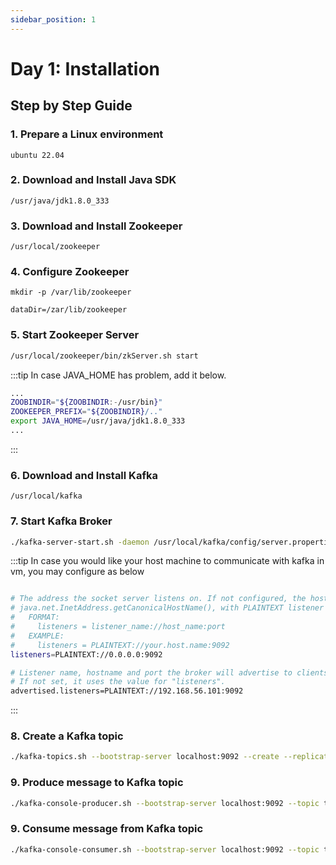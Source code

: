 ```yaml
---
sidebar_position: 1
---
```


# Day 1:  Installation

## Step by Step Guide

### 1. Prepare a Linux environment
```shell
ubuntu 22.04
```
### 2. Download and Install Java SDK
```
/usr/java/jdk1.8.0_333
```
### 3. Download and Install Zookeeper
```
/usr/local/zookeeper
```

### 4. Configure Zookeeper
```shell title="Create dataDir"
mkdir -p /var/lib/zookeeper
```

```shell title="/usr/local/zookeeper/conf/zoo.cfg"
dataDir=/zar/lib/zookeeper
```

### 5. Start Zookeeper Server
```bash 
/usr/local/zookeeper/bin/zkServer.sh start
```
:::tip
In case JAVA_HOME has problem, add it below.

```bash title="usr/local/zookeeper/bin/zkEnv.sh"
...
ZOOBINDIR="${ZOOBINDIR:-/usr/bin}"
ZOOKEEPER_PREFIX="${ZOOBINDIR}/.."
export JAVA_HOME=/usr/java/jdk1.8.0_333
...
```
:::

### 6. Download and Install Kafka
```
/usr/local/kafka
```

### 7. Start Kafka Broker
```bash
./kafka-server-start.sh -daemon /usr/local/kafka/config/server.properties 
```
:::tip
In case you would like your host machine to communicate with kafka in vm, you may configure as below

```bash title="usr/local/kafka/config/server.properties"

# The address the socket server listens on. If not configured, the host name will be equal to the value of
# java.net.InetAddress.getCanonicalHostName(), with PLAINTEXT listener name, and port 9092.
#   FORMAT:
#     listeners = listener_name://host_name:port
#   EXAMPLE:
#     listeners = PLAINTEXT://your.host.name:9092
listeners=PLAINTEXT://0.0.0.0:9092

# Listener name, hostname and port the broker will advertise to clients.
# If not set, it uses the value for "listeners".
advertised.listeners=PLAINTEXT://192.168.56.101:9092

```
:::

### 8. Create a Kafka topic
```bash
./kafka-topics.sh --bootstrap-server localhost:9092 --create --replication-factor 1 --partitions 1 --topic test
```

### 9. Produce message to Kafka topic
```bash
./kafka-console-producer.sh --bootstrap-server localhost:9092 --topic test
```

### 9. Consume message from Kafka topic
```bash
./kafka-console-consumer.sh --bootstrap-server localhost:9092 --topic test --from-beginning
```